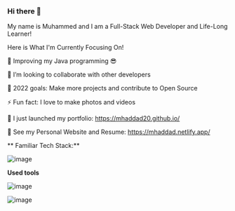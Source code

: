 ### Hi there 👋

My name is Muhammed and I am a Full-Stack Web Developer and Life-Long Learner!

Here is What I'm Currently Focusing On!

  🌱 Improving my Java programming 😎

  👯 I’m looking to collaborate with other developers

  🥅 2022 goals: Make more projects and contribute to Open Source

  ⚡ Fun fact: I love to make photos and videos

  🔭 I just launched my portfolio: https://mhaddad20.github.io/

  💼 See my Personal Website and Resume: https://mhaddad.netlify.app/
  
  
  
  
  
  
**  Familiar Tech Stack:**
  
  
  ![image](https://user-images.githubusercontent.com/71699703/200383225-94ab42ed-1884-4664-996e-7ef17b21328a.png)
  
  
  

**Used tools**
  
  
  
  
  ![image](https://user-images.githubusercontent.com/71699703/200383312-bca1b7f7-48c8-429a-a139-d0245a756c00.png)


![image](https://user-images.githubusercontent.com/71699703/200382757-43e4820f-bf4c-4f7d-9d7c-6cf27c33bd5a.png)

